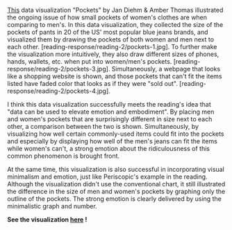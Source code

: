 
[This](https://pudding.cool/2018/08/pockets/) data visualization "Pockets" by Jan Diehm & Amber Thomas illustrated the ongoing issue of how small pockets of women's clothes are when comparing to men's. In this data visualization, they collected the size of the pockets of pants in 20 of the US' most popular blue jeans brands, and visualized them by drawing the pockets of both women and men next to each other.
[reading-response/reading-2/pockets-1.jpg].
To further make the visualization more intuitively, they also draw different sizes of phones, hands, wallets, etc. when put into women/men's pockets.
[reading-response/reading-2/pockets-3.jpg].
Simultaneously, a webpage that looks like a shopping website is shown, and those pockets that can't fit the items listed have faded color that looks as if they were "sold out".
[reading-response/reading-2/pockets-4.jpg].

I think this data visualization successfully meets the reading's idea that "data can be used to elevate emotion and embodiment". By placing men and women's pockets that are surprisingly different in size next to each other, a comparison between the two is shown. Simultaneously, by visualizing how well certain commonly-used items could fit into the pockets and especially by displaying how well of the men's jeans can fit the items while women's can't, a strong emotion about the ridiculousness of this common phenomenon is brought front.

At the same time, this visualization is also successful in incorporating visual minimalism and emotion, just like Periscopic's example in the reading. Although the visualization didn't use the conventional chart, it still illustrated the difference in the size of men and women's pockets by graphing only the outline of the pockets. The strong emotion is clearly delivered by using the minimalistic graph and number.

**See the visualization [here](https://www.bloomberg.com/graphics/2021-hong-kong-national-security-law-arrests/) !**
